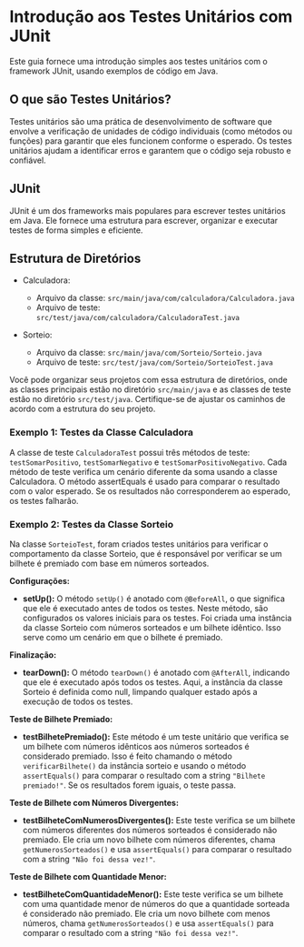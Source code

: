 # Introdução aos Testes Unitários com JUnit

Este guia fornece uma introdução simples aos testes unitários com o framework JUnit, usando exemplos de código em Java.

## O que são Testes Unitários?

Testes unitários são uma prática de desenvolvimento de software que envolve a verificação de unidades de código individuais (como métodos ou funções) para garantir que eles funcionem conforme o esperado. Os testes unitários ajudam a identificar erros e garantem que o código seja robusto e confiável.

## JUnit

JUnit é um dos frameworks mais populares para escrever testes unitários em Java. Ele fornece uma estrutura para escrever, organizar e executar testes de forma simples e eficiente.

## Estrutura de Diretórios

- Calculadora:
  - Arquivo da classe: `src/main/java/com/calculadora/Calculadora.java`
  - Arquivo de teste: `src/test/java/com/calculadora/CalculadoraTest.java`

- Sorteio:
  - Arquivo da classe: `src/main/java/com/Sorteio/Sorteio.java`
  - Arquivo de teste: `src/test/java/com/Sorteio/SorteioTest.java`

Você pode organizar seus projetos com essa estrutura de diretórios, onde as classes principais estão no diretório `src/main/java` e as classes de teste estão no diretório `src/test/java`. Certifique-se de ajustar os caminhos de acordo com a estrutura do seu projeto.

### Exemplo 1: Testes da Classe Calculadora

A classe de teste `CalculadoraTest` possui três métodos de teste: `testSomarPositivo`, `testSomarNegativo` e `testSomarPositivoNegativo`. Cada método de teste verifica um cenário diferente da soma usando a classe Calculadora. O método assertEquals é usado para comparar o resultado com o valor esperado. Se os resultados não corresponderem ao esperado, os testes falharão.

### Exemplo 2: Testes da Classe Sorteio

Na classe `SorteioTest`, foram criados testes unitários para verificar o comportamento da classe Sorteio, que é responsável por verificar se um bilhete é premiado com base em números sorteados.

**Configurações:**

- **setUp():** O método `setUp()` é anotado com `@BeforeAll`, o que significa que ele é executado antes de todos os testes. Neste método, são configurados os valores iniciais para os testes. Foi criada uma instância da classe Sorteio com números sorteados e um bilhete idêntico. Isso serve como um cenário em que o bilhete é premiado.

**Finalização:**

- **tearDown():** O método `tearDown()` é anotado com `@AfterAll`, indicando que ele é executado após todos os testes. Aqui, a instância da classe Sorteio é definida como null, limpando qualquer estado após a execução de todos os testes.

**Teste de Bilhete Premiado:**

- **testBilhetePremiado():** Este método é um teste unitário que verifica se um bilhete com números idênticos aos números sorteados é considerado premiado. Isso é feito chamando o método `verificarBilhete()` da instância sorteio e usando o método `assertEquals()` para comparar o resultado com a string `"Bilhete premiado!"`. Se os resultados forem iguais, o teste passa.

**Teste de Bilhete com Números Divergentes:**

- **testBilheteComNumerosDivergentes():** Este teste verifica se um bilhete com números diferentes dos números sorteados é considerado não premiado. Ele cria um novo bilhete com números diferentes, chama `getNumerosSorteados()` e usa `assertEquals()` para comparar o resultado com a string `"Não foi dessa vez!"`.

**Teste de Bilhete com Quantidade Menor:**

- **testBilheteComQuantidadeMenor():** Este teste verifica se um bilhete com uma quantidade menor de números do que a quantidade sorteada é considerado não premiado. Ele cria um novo bilhete com menos números, chama `getNumerosSorteados()` e usa `assertEquals()` para comparar o resultado com a string `"Não foi dessa vez!"`.
